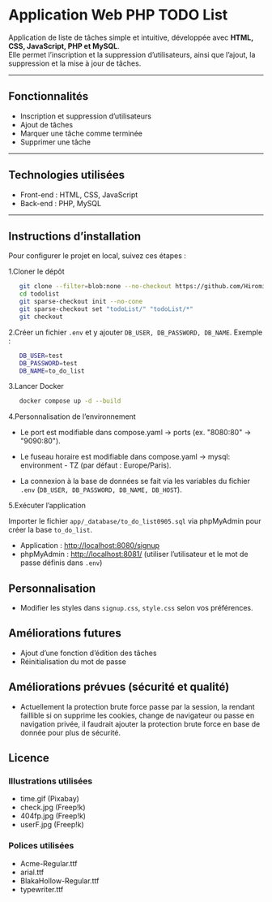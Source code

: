 # Application Web PHP TODO List

Application de liste de tâches simple et intuitive, développée avec **HTML, CSS, JavaScript, PHP et MySQL**.  
Elle permet l’inscription et la suppression d’utilisateurs, ainsi que l’ajout, la suppression et la mise à jour de tâches.

---

## Fonctionnalités

- Inscription et suppression d’utilisateurs  
- Ajout de tâches  
- Marquer une tâche comme terminée  
- Supprimer une tâche  

---

## Technologies utilisées

- Front-end : HTML, CSS, JavaScript  
- Back-end : PHP, MySQL  

---

## Instructions d’installation

Pour configurer le projet en local, suivez ces étapes :

1.Cloner le dépôt  

```bash
   git clone --filter=blob:none --no-checkout https://github.com/Hiromi-k57/DWWM2025.git todolist
   cd todolist
   git sparse-checkout init --no-cone
   git sparse-checkout set "todoList/" "todoList/*"
   git checkout
   ```

2.Créer un fichier `.env` et y ajouter `DB_USER, DB_PASSWORD, DB_NAME`.
Exemple :

```bash
   DB_USER=test
   DB_PASSWORD=test
   DB_NAME=to_do_list
```

3.Lancer Docker

```bash
   docker compose up -d --build
   ```

4.Personnalisation de l’environnement

- Le port est modifiable dans compose.yaml → ports (ex. "8080:80" → "9090:80").

- Le fuseau horaire est modifiable dans compose.yaml → mysql: environment - TZ (par défaut : Europe/Paris).

- La connexion à la base de données se fait via les variables du fichier `.env` (`DB_USER, DB_PASSWORD, DB_NAME, DB_HOST`).
  
5.Exécuter l’application

Importer le fichier `app/_database/to_do_list0905.sql` via phpMyAdmin pour créer la base `to_do_list`.

- Application : [http://localhost:8080/signup](http://localhost:8080/signup)
- phpMyAdmin : [http://localhost:8081/](http://localhost:8081/)
  (utiliser l’utilisateur et le mot de passe définis dans `.env`)

## Personnalisation

- Modifier les styles dans `signup.css`, `style.css` selon vos préférences.

## Améliorations futures

- Ajout d’une fonction d’édition des tâches
- Réinitialisation du mot de passe
  
## Améliorations prévues (sécurité et qualité)

- Actuellement la protection brute force passe par la session, la rendant faillible si on supprime les cookies, change de navigateur ou passe en navigation privée, il faudrait ajouter la protection brute force en base de donnée pour plus de sécurité.
  
## Licence

### Illustrations utilisées

- time.gif (Pixabay)
- check.jpg (Freep!k)
- 404fp.jpg (Freep!k)
- userF.jpg (Freep!k)

### Polices utilisées

- Acme-Regular.ttf
- arial.ttf
- BlakaHollow-Regular.ttf
- typewriter.ttf
  